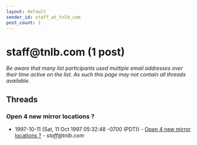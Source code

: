 ```yaml
---
layout: default
sender_id: staff_at_tnlb_com
post_count: 1
---
```


# staff<span>@</span>tnlb.com (1 post)

_Be aware that many list participants used multiple email addresses over their time active on the list. As such this page may not contain all threads available._

## Threads

### Open 4 new mirror locations ?
+ 1997-10-11 (Sat, 11 Oct 1997 05:32:48 -0700 (PDT)) - [Open 4 new mirror locations ?](/archive/1997/10/7b398cb7925b2a4d0830df20c9f8f18de686b54fab110ed1ed4dcf85dd520552) - _staff@tnlb.com_

